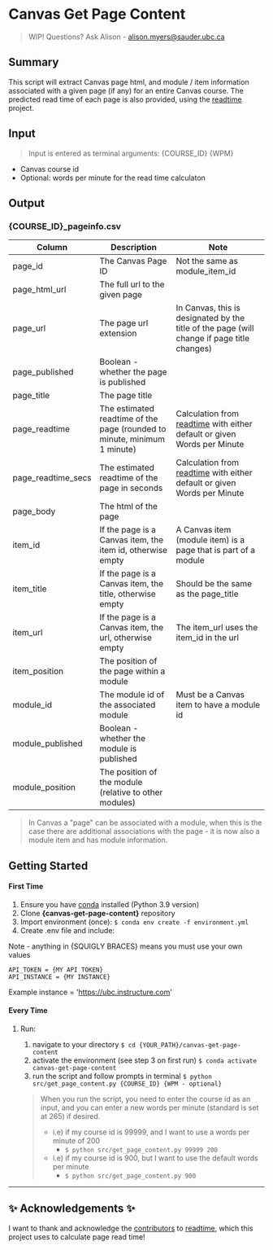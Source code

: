 
# Canvas Get Page Content
> WIP! Questions? Ask Alison - alison.myers@sauder.ubc.ca

## Summary
This script will extract Canvas page html, and module / item information associated with a given page (if any) for an entire Canvas course. The predicted read time of each page is also provided, using the [readtime](https://pypi.org/project/readtime/) project.

## Input

> Input is entered as terminal arguments: {COURSE_ID} {WPM}
- Canvas course id
- Optional: words per minute for the read time calculaton
  
## Output

### {COURSE_ID}_pageinfo.csv


Column | Description | Note
---------|----------|---------
 page_id | The Canvas Page ID | Not the same as module_item_id
 page_html_url | The full url to the given page | 
 page_url | The page url extension | In Canvas, this is designated by the title of the page (will change if page title changes)
 page_published | Boolean - whether the page is published |
 page_title | The page title |
 page_readtime | The estimated readtime of the page (rounded to minute, minimum 1 minute) | Calculation from [readtime](https://pypi.org/project/readtime/) with either default or given Words per Minute
 page_readtime_secs | The estimated readtime of the page in seconds | Calculation from [readtime](https://pypi.org/project/readtime/) with either default or given Words per Minute
 page_body | The html of the page |
 item_id | If the page is a Canvas item, the item id, otherwise empty | A Canvas item (module item) is a page that is part of a module
 item_title | If the page is a Canvas item, the title, otherwise empty | Should be the same as the page_title 
 item_url | If the page is a Canvas item, the url, otherwise empty |  The item_url uses the item_id in the url
 item_position | The position of the page within a module | 
 module_id | The module id of the associated module | Must be a Canvas item to have a module id
 module_published | Boolean - whether the module is published |
 module_position | The position of the module (relative to other modules) |

 > In Canvas a "page" can be associated with a module, when this is the case there are additional associations with the page - it is now also a module item and has module information. 

## Getting Started

#### First Time

1. Ensure you have [conda](https://docs.conda.io/projects/conda/en/latest/user-guide/install/index.html) installed (Python 3.9 version)
2. Clone **{canvas-get-page-content}** repository
3. Import environment (once): `$ conda env create -f environment.yml`
4. Create .env file and include:

Note - anything in {SQUIGLY BRACES} means you must use your own values
```
API_TOKEN = {MY API TOKEN}
API_INSTANCE = {MY INSTANCE}
```

Example instance = 'https://ubc.instructure.com'

#### Every Time

1. Run:
   1. navigate to your directory `$ cd {YOUR_PATH}/canvas-get-page-content`
   1. activate the environment (see step 3 on first run) `$ conda activate canvas-get-page-content`
   1. run the script and follow prompts in terminal `$ python src/get_page_content.py {COURSE_ID} {WPM - optional}`
   
   > When you run the script, you need to enter the course id as an input, and you can enter a new words per minute (standard is set at 265) if desired.
   > -  i.e) if my course id is 99999, and I want to use a words per minute of 200
   >     - `$ python src/get_page_content.py 99999 200`
   > - i.e) if my course id is 900, but I want to use the default words per minute
   >     - `$ python src/get_page_content.py 900`

---

## ✨ Acknowledgements ✨

I want to thank and acknowledge the [contributors](https://github.com/alanhamlett/readtime/blob/master/AUTHORS) to [readtime](https://pypi.org/project/readtime/), which this project uses to calculate page read time! 
